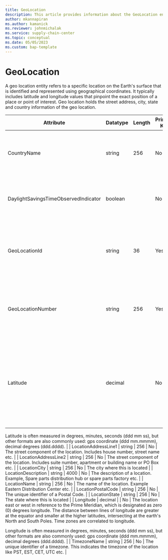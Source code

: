 ```yaml
---
title: GeoLocation
description: This article provides information about the GeoLocation entity.
author: mkannapiran
ms.author: kamanick
ms.reviewer: johnmichalak
ms.service: supply-chain-center
ms.topic: conceptual
ms.date: 05/05/2023
ms.custom: bap-template
---
```


# **GeoLocation**

A geo location entity refers to a specific location on the Earth's surface that is identified and represented using geographical coordinates. It typically includes latitude and longitude values that pinpoint the exact position of a place or point of interest. Geo location holds the street address, city, state and country information of the geo location.


|	Attribute	|	Datatype	|	Length	|	Primary Key	|	Description	|
|---------------|--------|------|----------|-----------|
|	CountryName	|	string	|	256	|	No	|	The country where this is located. Recommended to use ISO code for country	|
|	DaylightSavingsTimeObservedIndicator	|	boolean	|		|	No	|	Indicates whether daylight savings time (DST) is observed at this location.	|
|	GeoLocationId	|	string	|	36	|	Yes	|	The unique identifier of a Location. This is autogenerated by Supply chain center or D365 applications	|
|	GeoLocationNumber	|	string	|	256	|	Yes	|	The unique number of a location. This is a referenced in an external system to identify the unique location	|
|	Latitude	|	decimal	|		|	No	|	The location north or south in reference to the equator, which is designated at zero (0) degrees. Parallel lines that circle the globe both north and south of the equator. 

Latitude is often measured in degrees, minutes, seconds (ddd mm ss), but other formats are also commonly used: gps coordinate (ddd mm.mmmm), decimal degrees (ddd.dddd).	|
|	LocationAddressLine1	|	string	|	256	|	No	|	The street component of the location. Includes house number, street name etc.	|
|	LocationAddressLine2	|	string	|	256	|	No	|	The street component of the location. Includes suite number, apartment or building name or PO Box etc.	|
|	LocationCity	|	string	|	256	|	No	|	The city where this is located	|
|	LocationDescription	|	string	|	4000	|	No	|	The description of a location. Example, Spare parts distribution hub or spare parts factory etc.	|
|	LocationName	|	string	|	256	|	No	|	The name of the location. Example Eastern Distribution Center etc.	|
|	LocationPostalCode	|	string	|	256	|	No	|	The unique identifier of a Postal Code.	|
|	LocationState	|	string	|	256	|	No	|	The state where this is located	|
|	Longitude	|	decimal	|		|	No	|	The location east or west in reference to the Prime Meridian, which is designated as zero (0) degrees longitude. The distance between lines of longitude are greater at the equator and smaller at the higher latitudes, intersecting at the earth's North and South Poles. Time zones are correlated to longitude.

Longitude is often measured in degrees, minutes, seconds (ddd mm ss), but other formats are also commonly used: gps coordinate (ddd mm.mmmm), decimal degrees (ddd.dddd).	|
|	TimezoneName	|	string	|	256	|	No	|	The unique identifier of a timezone. This indicates the timezone of the location like PST, EST, CET, UTC etc.	|
